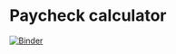 # Paycheck calculator

[![Binder](https://mybinder.org/badge_logo.svg)](https://mybinder.org/v2/gh/kkempfer/Paycheck/main?filepath=paycheck.ipynb)

